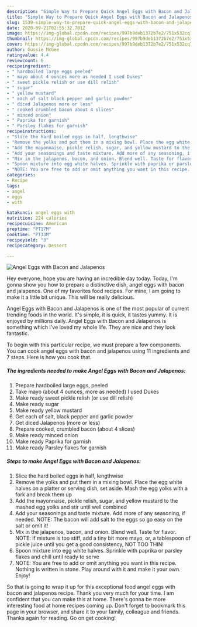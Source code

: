 ```yaml
---
description: "Simple Way to Prepare Quick Angel Eggs with Bacon and Jalapenos"
title: "Simple Way to Prepare Quick Angel Eggs with Bacon and Jalapenos"
slug: 1539-simple-way-to-prepare-quick-angel-eggs-with-bacon-and-jalapenos
date: 2020-09-21T02:55:32.701Z
image: https://img-global.cpcdn.com/recipes/997b9deb1372b7e2/751x532cq70/angel-eggs-with-bacon-and-jalapenos-recipe-main-photo.jpg
thumbnail: https://img-global.cpcdn.com/recipes/997b9deb1372b7e2/751x532cq70/angel-eggs-with-bacon-and-jalapenos-recipe-main-photo.jpg
cover: https://img-global.cpcdn.com/recipes/997b9deb1372b7e2/751x532cq70/angel-eggs-with-bacon-and-jalapenos-recipe-main-photo.jpg
author: Gussie McGee
ratingvalue: 4.4
reviewcount: 6
recipeingredient:
- " hardboiled large eggs peeled"
- " mayo about 4 ounces more as needed I used Dukes"
- " sweet pickle relish or use dill relish"
- " sugar"
- " yellow mustard"
- " each of salt black pepper and garlic powder"
- " diced Jalapenos more or less"
- " cooked crumbled bacon about 4 slices"
- " minced onion"
- " Paprika for garnish"
- " Parsley flakes for garnish"
recipeinstructions:
- "Slice the hard boiled eggs in half, lengthwise"
- "Remove the yolks and put them in a mixing bowl. Place the egg white halves on a platter or serving dish, set aside. Mash the egg yolks with a fork and break them up"
- "Add the mayonnaise, pickle relish, sugar, and yellow mustard to the mashed egg yolks and stir until well combined"
- "Add your seasonings and taste mixture. Add more of any seasoning, if needed. NOTE: The bacon will add salt to the eggs so go easy on the salt or omit it!"
- "Mix in the jalapenos, bacon, and onion. Blend well. Taste for flavor. NOTE: if mixture is too stiff, add a tiny bit more mayo, or, a tablespoon of pickle juice until you get a good consistency, NOT TOO THIN!"
- "Spoon mixture into egg white halves. Sprinkle with paprika or parsley flakes and chill until ready to serve"
- "NOTE: You are free to add or omit anything you want in this recipe. Nothing is written in stone. Play around with it and make it your own. Enjoy!"
categories:
- Recipe
tags:
- angel
- eggs
- with

katakunci: angel eggs with 
nutrition: 224 calories
recipecuisine: American
preptime: "PT17M"
cooktime: "PT33M"
recipeyield: "3"
recipecategory: Dessert

---
```



![Angel Eggs with Bacon and Jalapenos](https://img-global.cpcdn.com/recipes/997b9deb1372b7e2/751x532cq70/angel-eggs-with-bacon-and-jalapenos-recipe-main-photo.jpg)

Hey everyone, hope you are having an incredible day today. Today, I'm gonna show you how to prepare a distinctive dish, angel eggs with bacon and jalapenos. One of my favorites food recipes. For mine, I am going to make it a little bit unique. This will be really delicious.

Angel Eggs with Bacon and Jalapenos is one of the most popular of current trending foods in the world. It's simple, it is quick, it tastes yummy. It is enjoyed by millions daily. Angel Eggs with Bacon and Jalapenos is something which I've loved my whole life. They are nice and they look fantastic.




To begin with this particular recipe, we must prepare a few components. You can cook angel eggs with bacon and jalapenos using 11 ingredients and 7 steps. Here is how you cook that.

<!--inarticleads1-->

##### The ingredients needed to make Angel Eggs with Bacon and Jalapenos:

1. Prepare  hardboiled large eggs, peeled
1. Take  mayo (about 4 ounces, more as needed) I used Dukes
1. Make ready  sweet pickle relish (or use dill relish)
1. Make ready  sugar
1. Make ready  yellow mustard
1. Get  each of salt, black pepper and garlic powder
1. Get  diced Jalapenos (more or less)
1. Prepare  cooked, crumbled bacon (about 4 slices)
1. Make ready  minced onion
1. Make ready  Paprika for garnish
1. Make ready  Parsley flakes for garnish




<!--inarticleads2-->

##### Steps to make Angel Eggs with Bacon and Jalapenos:

1. Slice the hard boiled eggs in half, lengthwise
1. Remove the yolks and put them in a mixing bowl. Place the egg white halves on a platter or serving dish, set aside. Mash the egg yolks with a fork and break them up
1. Add the mayonnaise, pickle relish, sugar, and yellow mustard to the mashed egg yolks and stir until well combined
1. Add your seasonings and taste mixture. Add more of any seasoning, if needed. NOTE: The bacon will add salt to the eggs so go easy on the salt or omit it!
1. Mix in the jalapenos, bacon, and onion. Blend well. Taste for flavor. NOTE: if mixture is too stiff, add a tiny bit more mayo, or, a tablespoon of pickle juice until you get a good consistency, NOT TOO THIN!
1. Spoon mixture into egg white halves. Sprinkle with paprika or parsley flakes and chill until ready to serve
1. NOTE: You are free to add or omit anything you want in this recipe. Nothing is written in stone. Play around with it and make it your own. Enjoy!




So that is going to wrap it up for this exceptional food angel eggs with bacon and jalapenos recipe. Thank you very much for your time. I am confident that you can make this at home. There's gonna be more interesting food at home recipes coming up. Don't forget to bookmark this page in your browser, and share it to your family, colleague and friends. Thanks again for reading. Go on get cooking!

